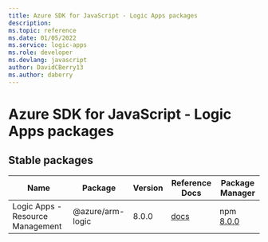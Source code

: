 ```yaml
---
title: Azure SDK for JavaScript - Logic Apps packages
description: 
ms.topic: reference
ms.date: 01/05/2022
ms.service: logic-apps
ms.role: developer
ms.devlang: javascript
author: DavidCBerry13
ms.author: daberry
---
```


# Azure SDK for JavaScript - Logic Apps packages

## Stable packages

| Name                  | Package              | Version          | Reference Docs         | Package Manager                |
|-----------------------|----------------------|------------------|------------------------|--------------------------------|
| Logic Apps - Resource Management | @azure/arm-logic | 8.0.0 | [docs](/azure/javascript/sdk/sdk-demo2/logic-apps/arm-logic/azure-arm-logic/stable)  | npm [8.0.0](https://www.npmjs.com/package/%40azure%2Farm-logic) |
 

 


 